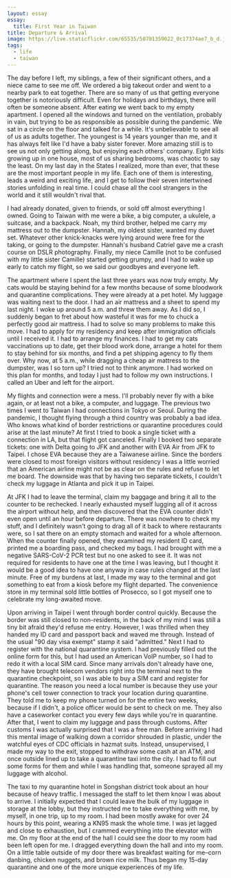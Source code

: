 ```yaml
---
layout: essay
essay:
  title: First Year in Taiwan
title: Departure & Arrival
image: https://live.staticflickr.com/65535/50701359022_0c17374ae7_b_d.jpg
tags:
  - life
  - taiwan
---
```

The day before I left, my siblings, a few of their significant others, and a niece came to see me off. We ordered a big takeout order and went to a nearby park to eat together. There are so many of us that getting everyone together is notoriously difficult. Even for holidays and birthdays, there will often be someone absent. After eating we went back to my empty apartment. I opened all the windows and turned on the ventilation, probably in vain, but trying to be as responsible as possible during the pandemic. We sat in a circle on the floor and talked for a while. It's unbelievable to see all of us as adults together. The youngest is 14 years younger than me, and it has always felt like I'd have a baby sister forever. More amazing still is to see us not only getting along, but enjoying each others' company. Eight kids growing up in one house, most of us sharing bedrooms, was chaotic to say the least. On my last day in the States I realized, more than ever, that these are the most important people in my life. Each one of them is interesting, leads a weird and exciting life, and I get to follow their seven intertwined stories unfolding in real time. I could chase all the cool strangers in the world and it still wouldn't rival that.

I had already donated, given to friends, or sold off almost everything I owned. Going to Taiwan with me were a bike, a big computer, a ukulele, a suitcase, and a backpack. Noah, my third brother, helped me carry my mattress out to the dumpster. Hannah, my oldest sister, wanted my duvet set. Whatever other knick-knacks were lying around were free for the taking, or going to the dumpster. Hannah's husband Catriel gave me a crash course on DSLR photography. Finally, my niece Camille (not to be confused with my little sister Camille) started getting grumpy, and I had to wake up early to catch my flight, so we said our goodbyes and everyone left.

The apartment where I spent the last three years was now truly empty. My cats would be staying behind for a few months because of some bloodwork and quarantine complications. They were already at a pet hotel. My luggage was waiting next to the door. I had an air mattress and a sheet to spend my last night. I woke up around 5 a.m. and threw them away. As I did so, I suddenly began to fret about how wasteful it was for me to chuck a perfectly good air mattress. I had to solve so many problems to make this move. I had to apply for my residency and keep after immigration officials until I received it. I had to arrange my finances. I had to get my cats vaccinations up to date, get their blood work done, arrange a hotel for them to stay behind for six months, and find a pet shipping agency to fly them over. Why now, at 5 a.m., while dragging a cheap air mattress to the dumpster, was I so torn up? I tried not to think anymore. I had worked on this plan for months, and today I just had to follow my own instructions. I called an Uber and left for the airport.

My flights and connection were a mess. I'll probably never fly with a bike again, or at least not a bike, a computer, and luggage. The previous two times I went to Taiwan I had connections in Tokyo or Seoul. During the pandemic, I thought flying through a third country was probably a bad idea. Who knows what kind of border restrictions or quarantine procedures could arise at the last minute? At first I tried to book a single ticket with a connection in LA, but that flight got canceled. Finally I booked two separate tickets: one with Delta going to JFK and another with EVA Air from JFK to Taipei. I chose EVA because they are a Taiwanese airline. Since the borders were closed to most foreign visitors without residency I was a little worried that an American airline might not be as clear on the rules and refuse to let me board. The downside was that by having two separate tickets, I couldn't check my luggage in Atlanta and pick it up in Taipei.

At JFK I had to leave the terminal, claim my baggage and bring it all to the counter to be rechecked. I nearly exhausted myself lugging all of it across the airport without help, and then discovered that the EVA counter didn't even open until an hour before departure. There was nowhere to check my stuff, and I definitely wasn't going to drag all of it back to where restaurants were, so I sat there on an empty stomach and waited for a whole afternoon. When the counter finally opened, they examined my resident ID card, printed me a boarding pass, and checked my bags. I had brought with me a negative SARS-CoV-2 PCR test but no one asked to see it. It was not required for residents to have one at the time I was leaving, but I thought it would be a good idea to have one anyway in case rules changed at the last minute. Free of my burdens at last, I made my way to the terminal and got something to eat from a kiosk before my flight departed. The convenience store in my terminal sold little bottles of Prosecco, so I got myself one to celebrate my long-awaited move.

Upon arriving in Taipei I went through border control quickly. Because the border was still closed to non-residents, in the back of my mind I was still a tiny bit afraid they'd refuse me entry. However, I was thrilled when they handed my ID card and passport back and waved me through. Instead of the usual "90 day visa exempt" stamp it said "admitted." Next I had to register with the national quarantine system. I had previously filled out the online form for this, but I had used an American VoIP number, so I had to redo it with a local SIM card. Since many arrivals don't already have one, they have brought telecom vendors right into the terminal next to the quarantine checkpoint, so I was able to buy a SIM card and register for quarantine. The reason you need a local number is because they use your phone's cell tower connection to track your location during quarantine. They told me to keep my phone turned on for the entire two weeks, because if I didn't, a police officer would be sent to check on me. They also have a caseworker contact you every few days while you're in quarantine. After that, I went to claim my luggage and pass through customs. After customs I was actually surprised that I was a free man. Before arriving I had this mental image of walking down a corridor shrouded in plastic, under the watchful eyes of CDC officials in hazmat suits. Instead, unsupervised, I made my way to the exit, stopped to withdraw some cash at an ATM, and once outside lined up to take a quarantine taxi into the city. I had to fill out some forms for them and while I was handling that, someone sprayed all my luggage with alcohol.

The taxi to my quarantine hotel in Songshan district took about an hour because of heavy traffic. I messaged the staff to let them know I was about to arrive. I initially expected that I could leave the bulk of my luggage in storage at the lobby, but they instructed me to take everything with me, by myself, in one trip, up to my room. I had been mostly awake for over 24 hours by this point, wearing a KN95 mask the whole time. I was jet lagged and close to exhaustion, but I crammed everything into the elevator with me. On my floor at the end of the hall I could see the door to my room had been left open for me. I dragged everything down the hall and into my room. On a little table outside of my door there was breakfast waiting for me–corn danbing, chicken nuggets, and brown rice milk. Thus began my 15-day quarantine and one of the more unique experiences of my life.
